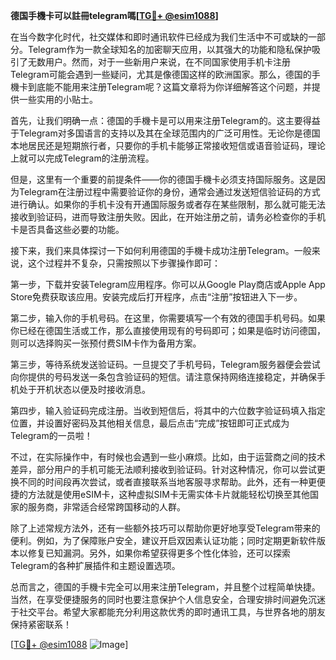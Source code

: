 **德国手機卡可以註冊telegram嗎[[TG💪+ @esim1088](https://t.me/s/esim1088)]**

在当今数字化时代，社交媒体和即时通讯软件已经成为我们生活中不可或缺的一部分。Telegram作为一款全球知名的加密聊天应用，以其强大的功能和隐私保护吸引了无数用户。然而，对于一些新用户来说，在不同国家使用手机卡注册Telegram可能会遇到一些疑问，尤其是像德国这样的欧洲国家。那么，德国的手機卡到底能不能用来注册Telegram呢？这篇文章将为你详细解答这个问题，并提供一些实用的小贴士。

首先，让我们明确一点：德国的手機卡是可以用来注册Telegram的。这主要得益于Telegram对多国语言的支持以及其在全球范围内的广泛可用性。无论你是德国本地居民还是短期旅行者，只要你的手机卡能够正常接收短信或语音验证码，理论上就可以完成Telegram的注册流程。

但是，这里有一个重要的前提条件——你的德国手機卡必须支持国际服务。这是因为Telegram在注册过程中需要验证你的身份，通常会通过发送短信验证码的方式进行确认。如果你的手机卡没有开通国际服务或者存在某些限制，那么就可能无法接收到验证码，进而导致注册失败。因此，在开始注册之前，请务必检查你的手机卡是否具备这些必要的功能。

接下来，我们来具体探讨一下如何利用德国的手機卡成功注册Telegram。一般来说，这个过程并不复杂，只需按照以下步骤操作即可：

第一步，下载并安装Telegram应用程序。你可以从Google Play商店或Apple App Store免费获取该应用。安装完成后打开程序，点击“注册”按钮进入下一步。

第二步，输入你的手机号码。在这里，你需要填写一个有效的德国手机号码。如果你已经在德国生活或工作，那么直接使用现有的号码即可；如果是临时访问德国，则可以选择购买一张预付费SIM卡作为备用方案。

第三步，等待系统发送验证码。一旦提交了手机号码，Telegram服务器便会尝试向你提供的号码发送一条包含验证码的短信。请注意保持网络连接稳定，并确保手机处于开机状态以便及时接收消息。

第四步，输入验证码完成注册。当收到短信后，将其中的六位数字验证码填入指定位置，并设置好密码及其他相关信息，最后点击“完成”按钮即可正式成为Telegram的一员啦！

不过，在实际操作中，有时候也会遇到一些小麻烦。比如，由于运营商之间的技术差异，部分用户的手机可能无法顺利接收到验证码。针对这种情况，你可以尝试更换不同的时间段再次尝试，或者直接联系当地客服寻求帮助。此外，还有一种更便捷的方法就是使用eSIM卡，这种虚拟SIM卡无需实体卡片就能轻松切换至其他国家的服务商，非常适合经常跨国移动的人群。

除了上述常规方法外，还有一些额外技巧可以帮助你更好地享受Telegram带来的便利。例如，为了保障账户安全，建议开启双因素认证功能；同时定期更新软件版本以修复已知漏洞。另外，如果你希望获得更多个性化体验，还可以探索Telegram的各种扩展插件和主题设置选项。

总而言之，德国的手機卡完全可以用来注册Telegram，并且整个过程简单快捷。当然，在享受便捷服务的同时也要注意保护个人信息安全，合理安排时间避免沉迷于社交平台。希望大家都能充分利用这款优秀的即时通讯工具，与世界各地的朋友保持紧密联系！

[[TG💪+ @esim1088](https://t.me/s/esim1088) ![Image](https://i.postimg.cc/4NQfJmqS/Snipaste-2025-05-13-00-14-12.png)]
